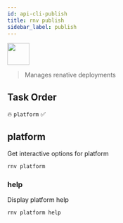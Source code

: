 ```yaml
---
id: api-cli-publish
title: rnv publish
sidebar_label: publish
---
```


<img src="https://renative.org/img/ic_cli.png" width=50 height=50 />

> Manages renative deployments

## Task Order

🔥 `platform` ✅

## platform

Get interactive options for platform

```bash
rnv platform
```

### help

Display platform help

```bash
rnv platform help
```
